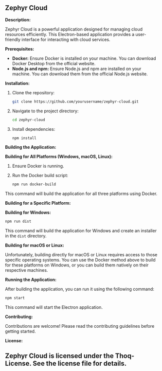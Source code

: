 ## Zephyr Cloud

**Description:**

Zephyr Cloud is a powerful application designed for managing cloud resources efficiently. This Electron-based application provides a user-friendly interface for interacting with cloud services.

**Prerequisites:**

* **Docker:** Ensure Docker is installed on your machine. You can download Docker Desktop from the official website.
* **Node.js and npm:** Ensure Node.js and npm are installed on your machine. You can download them from the official Node.js website.

**Installation:**

1. Clone the repository:

   ```bash
   git clone https://github.com/yourusername/zephyr-cloud.git
   ```

2. Navigate to the project directory:

   ```bash
   cd zephyr-cloud
   ```

3. Install dependencies:

   ```bash
   npm install
   ```

**Building the Application:**

**Building for All Platforms (Windows, macOS, Linux):**

1. Ensure Docker is running.
2. Run the Docker build script:

   ```bash
   npm run docker-build
   ```

This command will build the application for all three platforms using Docker.

**Building for a Specific Platform:**

**Building for Windows:**

```bash
npm run dist
```

This command will build the application for Windows and create an installer in the `dist` directory.

**Building for macOS or Linux:**

Unfortunately, building directly for macOS or Linux requires access to those specific operating systems. You can use the Docker method above to build for these platforms on Windows, or you can build them natively on their respective machines.

**Running the Application:**

After building the application, you can run it using the following command:

```bash
npm start
```

This command will start the Electron application.

**Contributing:**

Contributions are welcome! Please read the contributing guidelines before getting started.

**License:**

Zephyr Cloud is licensed under the Thoq-License. See the license file for details.
--
